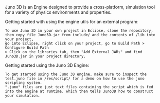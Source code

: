 Juno 3D  is an Engine designed to provide a cross-platform, simulation tool for a variety of physics environments and properties.

Getting started with using the engine utils for an external program:

    To use Juno 3D in your own project in Eclipse, clone the repository, then copy file Juno3D.jar from include/ and the contents of /lib into your project, 
    go into Eclipse, right click on your project, go to Build Path > Configure Build Path
    > Click on the libraries tab, then "Add External JARs" and find Juno3D.jar in your project directory.
    
  
Getting started using the Juno 3D Engine:
    
    To get started using the Juno 3D engine, make sure to inspect the test.juno file in /res/script/ for a demo on how to use the juno scripting system.
    ".juno" files are just text files containing the script which is fed into the engine at runtime, which then tells Juno3D how to construct your simulation.
